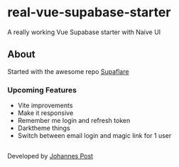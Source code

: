 # real-vue-supabase-starter
A really working Vue Supabase starter with Naive UI


## About
Started with the awesome repo [Supaflare](https://github.com/supaflare/supaflare)


### Upcoming Features

- Vite improvements
- Make it responsive
- Remember me login and refresh token
- Darktheme things 
- Switch between email login and magic link for 1 user

##

Developed by [Johannes Post](https://github.com/postjohannes)
